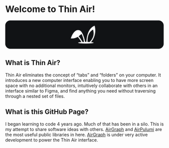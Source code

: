# Welcome to Thin Air!

<p>
    <img src="readme.assets/github.banner.png">
</P>


## What is Thin Air?
Thin Air eliminates the concept of “tabs” and “folders” on your computer. It introduces a new computer interface enabling you to have more screen space with no additional monitors, intuitively collaborate with others in an interface similar to Figma, and find anything you need without traversing through a nested set of files.


## What is this GitHub Page?
I began learning to code 4 years ago. Much of that has been in a silo. This is my attempt to share software ideas with others. [AirGraph](https://github.com/ThinAirThings/air-graph) and [AirPulumi](https://github.com/ThinAirThings/air-pulumi) are the most useful public libraries in here. [AirGraph](https://github.com/ThinAirThings/air-graph) is under very active development to power the Thin Air interface.